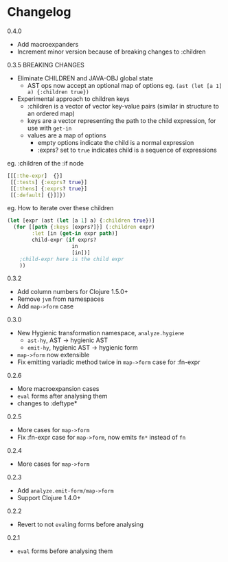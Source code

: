 # Changelog

0.4.0
- Add macroexpanders
- Increment minor version because of breaking changes to :children

0.3.5
BREAKING CHANGES
- Eliminate CHILDREN and JAVA-OBJ global state
  - AST ops now accept an optional map of options
  eg. `(ast (let [a 1] a) {:children true})`
- Experimental approach to children keys
  - :children is a vector of vector key-value pairs (similar in structure to an ordered map)
  - keys are a vector representing the path to the child expression, for use with `get-in`
  - values are a map of options
    - empty options indicate the child is a normal expression
    - :exprs? set to `true` indicates child is a sequence of expressions

eg. :children of the :if node

```clojure
[[[:the-expr]  {}]
 [[:tests] {:exprs? true}] 
 [[:thens] {:exprs? true}] 
 [[:default] {}]]})
```

eg. How to iterate over these children

```clojure
(let [expr (ast (let [a 1] a) {:children true})]
  (for [[path {:keys [exprs?]}] (:children expr)
        :let [in (get-in expr path)]
        child-expr (if exprs?
                     in
                     [in])]
    ;child-expr here is the child expr
    ))
```

0.3.2
- Add column numbers for Clojure 1.5.0+
- Remove `jvm` from namespaces
- Add `map->form` case

0.3.0
- New Hygienic transformation namespace, `analyze.hygiene`
  - `ast-hy`, AST -> hygienic AST
  - `emit-hy`, hygienic AST -> hygienic form
- `map->form` now extensible
- Fix emitting variadic method twice in `map->form` case for :fn-expr

0.2.6
- More macroexpansion cases
- `eval` forms after analysing them
- changes to :deftype*

0.2.5
- More cases for `map->form`
- Fix :fn-expr case for `map->form`, now emits `fn*` instead of `fn`

0.2.4
- More cases for `map->form`

0.2.3
- Add `analyze.emit-form/map->form`
- Support Clojure 1.4.0+

0.2.2
- Revert to not `eval`ing forms before analysing

0.2.1
- `eval` forms before analysing them


